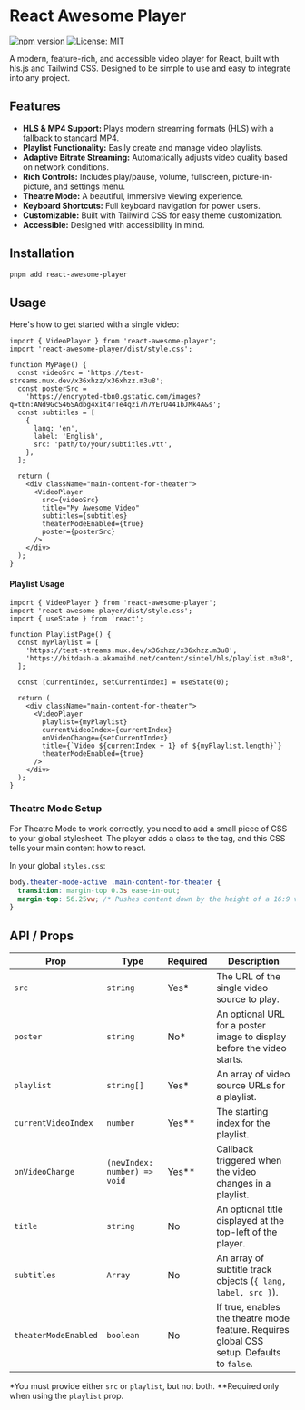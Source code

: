 # React Awesome Player

[![npm version](https://img.shields.io/npm/v/react-awesome-player.svg?style=flat-square)](https://www.npmjs.com/package/react-awesome-player)
[![License: MIT](https://img.shields.io/badge/License-MIT-yellow.svg)](https://opensource.org/licenses/MIT)

A modern, feature-rich, and accessible video player for React, built with hls.js and Tailwind CSS. Designed to be simple to use and easy to integrate into any project.

## Features

- **HLS & MP4 Support:** Plays modern streaming formats (HLS) with a fallback to standard MP4.
- **Playlist Functionality:** Easily create and manage video playlists.
- **Adaptive Bitrate Streaming:** Automatically adjusts video quality based on network conditions.
- **Rich Controls:** Includes play/pause, volume, fullscreen, picture-in-picture, and settings menu.
- **Theatre Mode:** A beautiful, immersive viewing experience.
- **Keyboard Shortcuts:** Full keyboard navigation for power users.
- **Customizable:** Built with Tailwind CSS for easy theme customization.
- **Accessible:** Designed with accessibility in mind.

## Installation

```bash
pnpm add react-awesome-player
```

## Usage

Here's how to get started with a single video:

```tsx
import { VideoPlayer } from 'react-awesome-player';
import 'react-awesome-player/dist/style.css';

function MyPage() {
  const videoSrc = 'https://test-streams.mux.dev/x36xhzz/x36xhzz.m3u8';
  const posterSrc =
    'https://encrypted-tbn0.gstatic.com/images?q=tbn:ANd9GcS46SAdbg4xit4rTe4qzi7h7YErU441bJMk4A&s';
  const subtitles = [
    {
      lang: 'en',
      label: 'English',
      src: 'path/to/your/subtitles.vtt',
    },
  ];

  return (
    <div className="main-content-for-theater">
      <VideoPlayer
        src={videoSrc}
        title="My Awesome Video"
        subtitles={subtitles}
        theaterModeEnabled={true}
        poster={posterSrc}
      />
    </div>
  );
}
```

#### Playlist Usage

```tsx
import { VideoPlayer } from 'react-awesome-player';
import 'react-awesome-player/dist/style.css';
import { useState } from 'react';

function PlaylistPage() {
  const myPlaylist = [
    'https://test-streams.mux.dev/x36xhzz/x36xhzz.m3u8',
    'https://bitdash-a.akamaihd.net/content/sintel/hls/playlist.m3u8',
  ];

  const [currentIndex, setCurrentIndex] = useState(0);

  return (
    <div className="main-content-for-theater">
      <VideoPlayer
        playlist={myPlaylist}
        currentVideoIndex={currentIndex}
        onVideoChange={setCurrentIndex}
        title={`Video ${currentIndex + 1} of ${myPlaylist.length}`}
        theaterModeEnabled={true}
      />
    </div>
  );
}
```

### Theatre Mode Setup

For Theatre Mode to work correctly, you need to add a small piece of CSS to your global stylesheet. The player adds a class to the <body> tag, and this CSS tells your main content how to react.

In your global `styles.css`:

```css
body.theater-mode-active .main-content-for-theater {
  transition: margin-top 0.3s ease-in-out;
  margin-top: 56.25vw; /* Pushes content down by the height of a 16:9 video */
}
```

## API / Props

| Prop                 | Type                         | Required | Description                                                                                |
| -------------------- | ---------------------------- | -------- | ------------------------------------------------------------------------------------------ |
| `src`                | `string`                     | Yes\*    | The URL of the single video source to play.                                                |
| `poster`             | `string`                     | No\*     | An optional URL for a poster image to display before the video starts.                     |
| `playlist`           | `string[]`                   | Yes\*    | An array of video source URLs for a playlist.                                              |
| `currentVideoIndex`  | `number`                     | Yes\*\*  | The starting index for the playlist.                                                       |
| `onVideoChange`      | `(newIndex: number) => void` | Yes\*\*  | Callback triggered when the video changes in a playlist.                                   |
| `title`              | `string`                     | No       | An optional title displayed at the top-left of the player.                                 |
| `subtitles`          | `Array`                      | No       | An array of subtitle track objects (`{ lang, label, src }`).                               |
| `theaterModeEnabled` | `boolean`                    | No       | If true, enables the theatre mode feature. Requires global CSS setup. Defaults to `false`. |

\*You must provide either `src` or `playlist`, but not both.
\*\*Required only when using the `playlist` prop.

